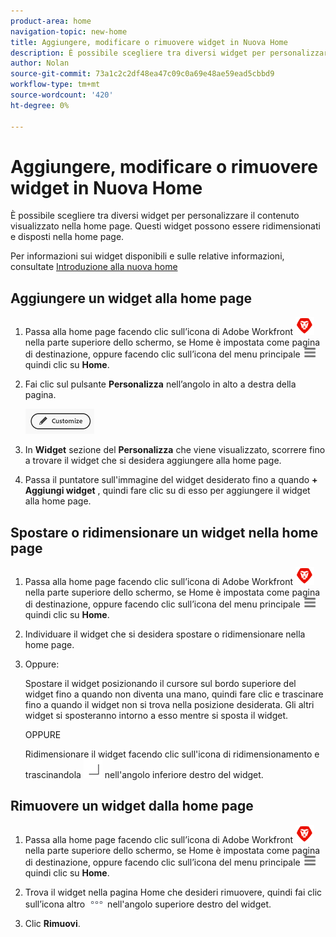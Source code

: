 ```yaml
---
product-area: home
navigation-topic: new-home
title: Aggiungere, modificare o rimuovere widget in Nuova Home
description: È possibile scegliere tra diversi widget per personalizzare il contenuto visualizzato nella home page. Questi widget possono essere ridimensionati e disposti nella home page.
author: Nolan
source-git-commit: 73a1c2c2df48ea47c09c0a69e48ae59ead5cbbd9
workflow-type: tm+mt
source-wordcount: '420'
ht-degree: 0%

---
```



# Aggiungere, modificare o rimuovere widget in Nuova Home

È possibile scegliere tra diversi widget per personalizzare il contenuto visualizzato nella home page. Questi widget possono essere ridimensionati e disposti nella home page.

Per informazioni sui widget disponibili e sulle relative informazioni, consultate [Introduzione alla nuova home](/help/quicksilver/workfront-basics/using-home/new-home/get-started-with-new-home.md)

## Aggiungere un widget alla home page

1. Passa alla home page facendo clic sull’icona di Adobe Workfront ![Icona Adobe Workfront](../new-home/assets/home-icon-30x29.png) nella parte superiore dello schermo, se Home è impostata come pagina di destinazione, oppure facendo clic sull’icona del menu principale ![Icona menu principale](../new-home/assets/main-menu-icon-left-nav.png) quindi clic su **Home**.

1. Fai clic sul pulsante **Personalizza** nell’angolo in alto a destra della pagina.

   ![Pulsante Personalizza](../new-home/assets/customize-button.png)

1. In **Widget** sezione del **Personalizza** che viene visualizzato, scorrere fino a trovare il widget che si desidera aggiungere alla home page.

1. Passa il puntatore sull&#39;immagine del widget desiderato fino a quando **+ Aggiungi widget** , quindi fare clic su di esso per aggiungere il widget alla home page.

## Spostare o ridimensionare un widget nella home page

1. Passa alla home page facendo clic sull’icona di Adobe Workfront ![Icona Adobe Workfront](../new-home/assets/home-icon-30x29.png) nella parte superiore dello schermo, se Home è impostata come pagina di destinazione, oppure facendo clic sull’icona del menu principale ![Icona menu principale](../new-home/assets/main-menu-icon-left-nav.png) quindi clic su **Home**.

1. Individuare il widget che si desidera spostare o ridimensionare nella home page.

1. Oppure:

   Spostare il widget posizionando il cursore sul bordo superiore del widget fino a quando non diventa una mano, quindi fare clic e trascinare fino a quando il widget non si trova nella posizione desiderata. Gli altri widget si sposteranno intorno a esso mentre si sposta il widget.

   OPPURE

   Ridimensionare il widget facendo clic sull&#39;icona di ridimensionamento e trascinandola ![Icona Ridimensionamento](../new-home/assets/resize-icon.png) nell&#39;angolo inferiore destro del widget.

## Rimuovere un widget dalla home page

1. Passa alla home page facendo clic sull’icona di Adobe Workfront ![Icona Adobe Workfront](../new-home/assets/home-icon-30x29.png) nella parte superiore dello schermo, se Home è impostata come pagina di destinazione, oppure facendo clic sull’icona del menu principale ![Icona menu principale](../new-home/assets/main-menu-icon-left-nav.png) quindi clic su **Home**.

1. Trova il widget nella pagina Home che desideri rimuovere, quindi fai clic sull’icona altro ![Icona Altro](../new-home/assets/more-icon.png) nell&#39;angolo superiore destro del widget.

1. Clic **Rimuovi**.
